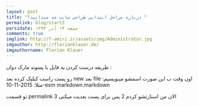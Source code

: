 ```yaml
---
layout: post
title: "درباره مراحل ابتدایی طراحی سایت چه میدانید؟ "
permalink: blog/start2
parsidate: جمعه ۱۴ آذر ۱۳۹۳
comments: true
imglink: http://f-amiri.ir/assets/img/Administrator.jpg
imgauthor: http://florianklauer.de/
imgauthorname: Florian Klauer
---
```



طریقه درست کردن یه فایل با پسوند مارک دوان :


رو پست راست کیلیک کرده
بعد new
بعد file
اون وقت ب این صورت اسمشو مینویسیم:
مثلا:
2015-11-10-esm markdown.markdown



تو قسمت permalink
الان من استارتشو کردم 2 پس برای پست بعدیت میکنی 3